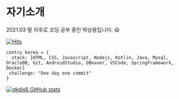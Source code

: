 # 자기소개

2021.03 말 이후로 코딩 공부 중인 박상용입니다. :smiley:

[![Hits](https://hits.seeyoufarm.com/api/count/incr/badge.svg?url=https%3A%2F%2Fgithub.com%2Fgkdis6&count_bg=%23B53DC8&title_bg=%23555555&icon=&icon_color=%23E7E7E7&title=hits&edge_flat=false)](https://hits.seeyoufarm.com)

```
contry korea = {
  stack: [HTML, CSS, Javascript, Nodejs, Kotlin, Java, Mysql, OracleDB, Git, AndroidStudio, DBeaver, VSCode, SpringFramework, Docker]
 challenge: "One day one commit"
}
```
[![gkdis6 GitHub stats](https://github-readme-stats.vercel.app/api?username=gkdis6)](https://github.com/gkdis6/github-readme-stats)

